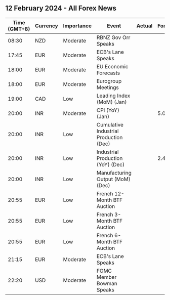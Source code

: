 ## 12 February 2024 - All Forex News

| Time (GMT+8) | Currency | Importance | Event | Actual | Forecast | Previous |
|------|----------|------------|-------|--------|----------|----------|
| 08:30 | NZD | Moderate | RBNZ Gov Orr Speaks |  |  |  |
| 17:45 | EUR | Moderate | ECB's Lane Speaks |  |  |  |
| 18:00 | EUR | Moderate | EU Economic Forecasts |  |  |  |
| 18:00 | EUR | Moderate | Eurogroup Meetings |  |  |  |
| 19:00 | CAD | Low | Leading Index (MoM) (Jan) |  |  | 0.05% |
| 20:00 | INR | Moderate | CPI (YoY) (Jan) |  | 5.09% | 5.69% |
| 20:00 | INR | Low | Cumulative Industrial Production (Dec) |  |  | 6.40% |
| 20:00 | INR | Low | Industrial Production (YoY) (Dec) |  | 2.4% | 2.4% |
| 20:00 | INR | Low | Manufacturing Output (MoM) (Dec) |  |  | 1.2% |
| 20:55 | EUR | Low | French 12-Month BTF Auction |  |  | 3.358% |
| 20:55 | EUR | Low | French 3-Month BTF Auction |  |  | 3.825% |
| 20:55 | EUR | Low | French 6-Month BTF Auction |  |  | 3.739% |
| 21:15 | EUR | Moderate | ECB's Lane Speaks |  |  |  |
| 22:20 | USD | Moderate | FOMC Member Bowman Speaks |  |  |  |
